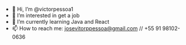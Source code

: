 - 👋 Hi, I’m @victorpessoa1
- 👀 I’m interested in get a job
- 🌱 I’m currently learning Java and React
- 📫 How to reach me: josevitorppessoa@gmail.com // +55 91 98102-0636


